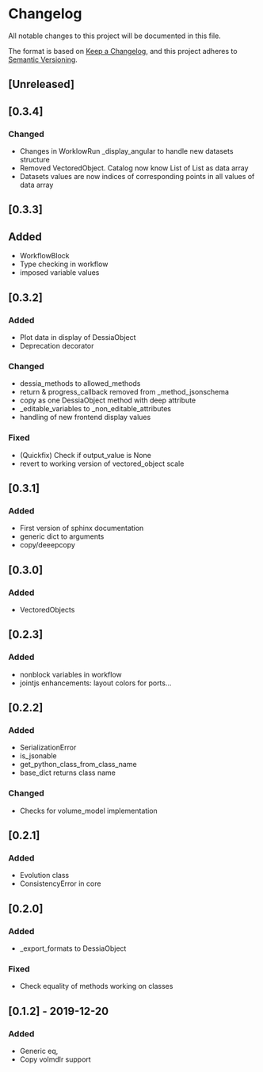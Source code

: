 # Changelog

All notable changes to this project will be documented in this file.

The format is based on [Keep a Changelog](https://keepachangelog.com/en/1.0.0/),
and this project adheres to [Semantic Versioning](https://semver.org/spec/v2.0.0.html).

## [Unreleased]

## [0.3.4]
### Changed
- Changes in WorklowRun _display_angular to handle new datasets structure
- Removed VectoredObject. Catalog now know List of List as data array
- Datasets values are now indices of corresponding points in all values of data array

## [0.3.3]
## Added
- WorkflowBlock 
- Type checking in workflow
- imposed variable values

## [0.3.2]
### Added
- Plot data in display of DessiaObject
- Deprecation decorator

### Changed
- dessia_methods to allowed_methods
- return & progress_callback removed from _method_jsonschema
- copy as one DessiaObject method with deep attribute
- _editable_variables to _non_editable_attributes
- handling of new frontend display values

### Fixed
- (Quickfix) Check if output_value is None
- revert to working version of vectored_object scale

## [0.3.1]
### Added
- First version of sphinx documentation
- generic dict to arguments
- copy/deeepcopy

## [0.3.0]
### Added
- VectoredObjects

## [0.2.3]
### Added
- nonblock variables in workflow
- jointjs enhancements: layout colors for ports...

## [0.2.2]
### Added
- SerializationError
- is_jsonable
- get_python_class_from_class_name
- base_dict returns class name
### Changed
- Checks for volume_model implementation

## [0.2.1]

### Added
- Evolution class
- ConsistencyError in core

## [0.2.0]

### Added
- _export_formats to DessiaObject

### Fixed
- Check equality of methods working on classes

## [0.1.2] - 2019-12-20

### Added
- Generic eq,
- Copy volmdlr support


